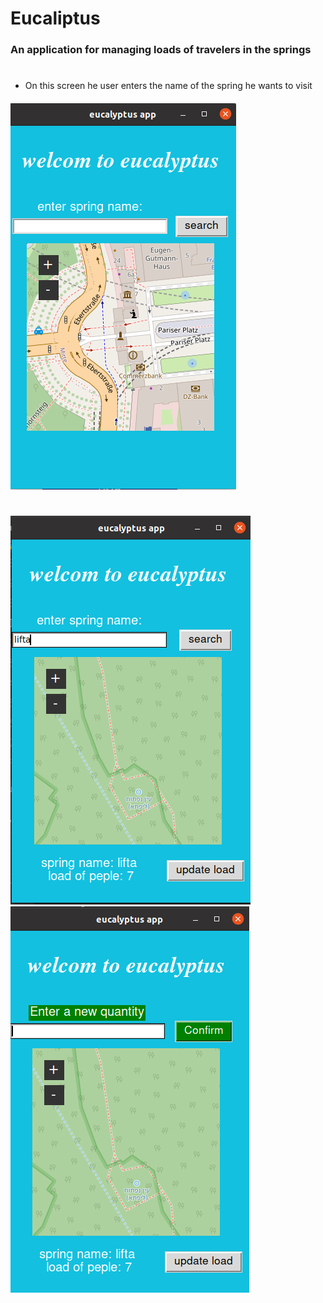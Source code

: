
# Eucaliptus

####
### An application for managing loads of travelers in the springs
#
- On this screen he user enters the name of the spring he wants to visit
####
![](imges/main_screen.png)
#
#

![](imges/after_search.png)
![](imges/after_update_btn.png)